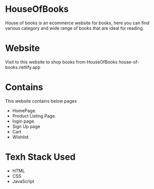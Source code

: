 # HouseOfBooks
House of books is an ecommerce website for books, here you can find various category and wide range of books that are ideal for reading.

# Website
 Visit to this website to shop books from HouseOfBooks
 house-of-books.netlify.app

# Contains
This website contains below pages
- HomePage.
- Product Listing Page.
- login page.
- Sign Up page
- Cart
- Wishlist

# Texh Stack Used 
- HTML
- CSS
- JavaScript

